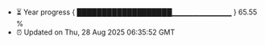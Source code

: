 - ⏳ Year progress { ███████████████████▁▁▁▁▁▁▁▁▁▁▁ } 65.55 %
- ⏰ Updated on Thu, 28 Aug 2025 06:35:52 GMT

